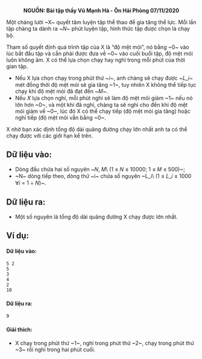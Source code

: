 **<center>NGUỒN: Bài tập thầy Vũ Mạnh Hà - Ôn Hải Phòng 07/11/2020</center>**

Một chàng lười ~X~ quyết tâm luyện tập thể thao để gia tăng thể lực. Mỗi lần tập chàng ta dành ra ~𝑁~ phút luyện tập, hình thức tập được chọn là chạy bộ.

Tham số quyết định quá trình tập của X là “độ mệt mỏi”, nó bằng ~0~ vào lúc bắt đầu tập và cần phải được 
đưa về ~0~ vào cuối buổi tập, độ mệt mỏi luôn không âm. X có thể lựa chọn chạy hay nghỉ trong mỗi phút 
của thời gian tập.

- Nếu X lựa chọn chạy trong phút thứ ~𝑖~, anh chàng sẽ chạy được ~𝐿_𝑖~ mét đồng thời độ mệt mỏi sẽ gia tăng ~1~, tuy nhiên X không thể tiếp tục chạy khi độ mệt mỏi đã đạt đến ~𝑀~.
- Nếu 𝑋 lựa chọn nghỉ, mỗi phút nghỉ sẽ làm độ mệt mỏi giảm ~1~ nếu nó lớn hơn ~0~, và một khi đã nghỉ, chàng ta sẽ nghỉ cho đến khi độ mệt mỏi giảm về ~0~, lúc đó X có thể chạy tiếp (độ mệt mỏi gia tăng) hoặc nghỉ tiếp (độ mệt mỏi vẫn bằng ~0~.

X nhờ bạn xác định tổng độ dài quãng đường chạy lớn nhất anh ta có thể chạy được với các giới hạn kể trên.

## Dữ liệu vào:
- Dòng đầu chứa hai số nguyên ~𝑁, 𝑀\ (1 ≤ 𝑁 ≤ 10000; 1 ≤ 𝑀 ≤ 500)~;
- ~N~ dòng tiếp theo, dòng thứ ~i~ chứa số nguyên ~L_i\ (1 ≤ 𝐿_𝑖 ≤ 1000 ∀𝑖 = 1 ÷ 𝑁)~.

## Dữ liệu ra:
- Một số nguyên là tổng độ dài quãng đường X chạy được lớn nhất.

## Ví dụ:
#### Dữ liệu vào:
```
5 2
5
3
4
2
10
```

#### Dữ liệu ra:
```
9
```

#### Giải thích:
- X chạy trong phút thứ ~1~, nghỉ trong phút thứ ~2~, chạy trong phút thứ ~3~ rồi nghỉ trong hai phút cuối.